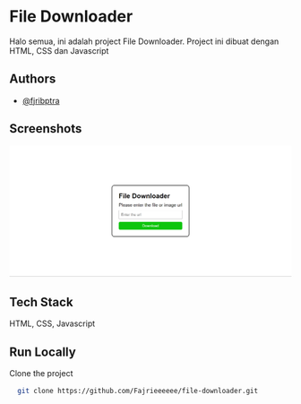 
# File Downloader

Halo semua, ini adalah project File Downloader. Project ini dibuat dengan HTML, CSS dan Javascript
## Authors

- [@fjribptra](https://www.instagram.com/fjribptra)


## Screenshots

![App Screenshot](./Screenshot%202023-11-28%20091249.png)


## Tech Stack

HTML, CSS, Javascript


## Run Locally

Clone the project

```bash
  git clone https://github.com/Fajrieeeeee/file-downloader.git
```


